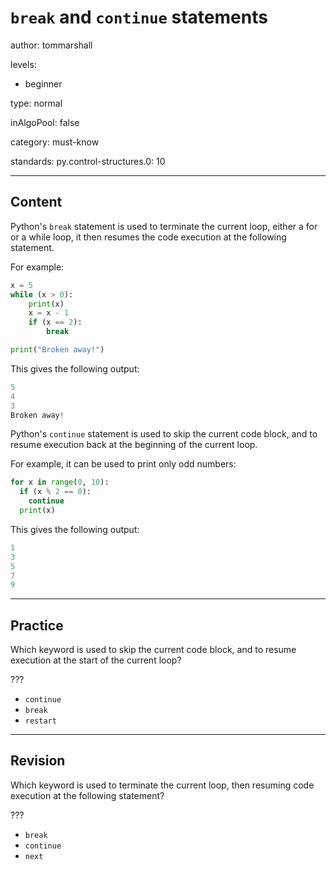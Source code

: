 # `break` and `continue` statements
author: tommarshall

levels:

  - beginner

type: normal

inAlgoPool: false

category: must-know

standards:
  py.control-structures.0: 10

---
## Content

Python's `break` statement is used to terminate the current loop, either a for or a while loop, it then resumes the code execution at the following statement.

For example:

```python
x = 5
while (x > 0):
    print(x)
    x = x - 1
    if (x == 2):
        break

print("Broken away!")
```
This gives the following output:

```python
5
4
3
Broken away!
```
Python's `continue` statement is used to skip the current code block, and to resume execution back at the beginning of the current loop.

For example, it can be used to print only odd numbers:

```python
for x in range(0, 10):
  if (x % 2 == 0):
    continue
  print(x)
```
This gives the following output:

```python
1
3
5
7
9
```

---
## Practice

Which keyword is used to skip the current code block, and to resume execution at the start of the current loop?

???

* `continue`
* `break`
* `restart`

---
## Revision

Which keyword is used to terminate the current loop, then resuming code execution at the following statement?

???

* `break`
* `continue`
* `next`
